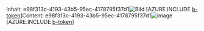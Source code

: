 <span data-ttu-id="699f3-101">Inhalt: e98f313c-4193-43b5-95ec-4178795f37d1![Bild](ccaf0e4c-bb06-4a40-aab1-a70509950431.png)
[AZURE.INCLUDE [b-token](261536c3-d48e-42a2-8218-3c68a10a847b.md)]</span><span class="sxs-lookup"><span data-stu-id="699f3-101">Content: e98f313c-4193-43b5-95ec-4178795f37d1![image](ccaf0e4c-bb06-4a40-aab1-a70509950431.png)
[AZURE.INCLUDE [b-token](261536c3-d48e-42a2-8218-3c68a10a847b.md)]</span></span>
